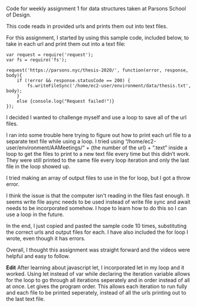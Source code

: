 Code for weekly assignment 1 for data structures taken at Parsons School of Design. 

This code reads in provided urls and prints them out into text files. 

For this assignment, I started by using this sample code, included below, to take in each url and print them out into a text file:

    var request = require('request');
    var fs = require('fs');

    request('https://parsons.nyc/thesis-2020/', function(error, response, body){
        if (!error && response.statusCode == 200) {
            fs.writeFileSync('/home/ec2-user/environment/data/thesis.txt', body);
        }
        else {console.log("Request failed!")}
    });

I decided I wanted to challenge myself and use a loop to save all of the url files. 

I ran into some trouble here trying to figure out how to print each url file to a separate text file while using a loop. I tried using “/home/ec2-user/environment/AAMeetings/“ + (the number of the url) + “.text” inside a loop to get the files to print to a new text file every time but this didn’t work. They were still printed to the same file every loop iteration and only the last file in the loop showed up. 

I tried making an array of output files to use in the for loop, but I got a throw error. 

I think the issue is that the computer isn't reading in the files fast enough. It seems write file async needs to be used instead of write file sync and await needs to be incorporated somehow. I hope to learn how to do this so I can use a loop in the future.

In the end, I just copied and pasted the sample code 10 times, substituting the correct urls and output files for each. I have also included the for loop I wrote, even though it has errors.

Overall, I thought this assignment was straight forward and the videos were helpful and easy to follow.

**Edit** After learning about javascript let, I incorporated let in my loop and it worked. Using let instead of var while declaring the iteration variable allows for the loop to go through all iterations seperately and in order instead of all at once. Let gives the program order. This allows each iteration to run fully and each file to be printed seperately, instead of all the urls printing out to the last text file. 
